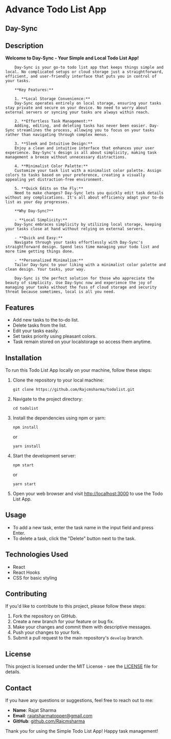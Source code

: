 # Advance Todo List App

## Day-Sync

## Description

**Welcome to Day-Sync - Your Simple and Local Todo List App!**

        Day-Sync is your go-to todo list app that keeps things simple and local. No complicated setups or cloud storage just a straightforward, efficient, and user-friendly interface that puts you in control of your tasks.

        **Key Features:**

        1. **Local Storage Convenience:**
        Day-Sync operates entirely on local storage, ensuring your tasks stay private and secure on your device. No need to worry about external servers or syncing your tasks are always within reach.

        2. **Effortless Task Management:**
        Adding, editing, and deleting tasks has never been easier. Day-Sync streamlines the process, allowing you to focus on your tasks rather than navigating through complex menus.

        3. **Sleek and Intuitive Design:**
        Enjoy a clean and intuitive interface that enhances your user experience. Day-Sync's design is all about simplicity, making task management a breeze without unnecessary distractions.

        4. **Minimalist Color Palette:**
        Customize your task list with a minimalist color palette. Assign colors to tasks based on your preference, creating a visually appealing yet distraction-free environment.

        5. **Quick Edits on the Fly:**
        Need to make changes? Day-Sync lets you quickly edit task details without any complications. It's all about efficiency adapt your to-do list as your day progresses.

        **Why Day-Sync?**

        - **Local Simplicity:**
        Day-Sync embraces simplicity by utilizing local storage, keeping your tasks close at hand without relying on external servers.

        - **Quick and Easy:**
        Navigate through your tasks effortlessly with Day-Sync's straightforward design. Spend less time managing your todo list and more time getting things done.

        - **Personalized Minimalism:**
        Tailor Day-Sync to your liking with a minimalist color palette and clean design. Your tasks, your way.

        Day-Sync is the perfect solution for those who appreciate the beauty of simplicity. Use Day-Sync now and experience the joy of managing your tasks without the fuss of cloud storage and security threat because sometimes, local is all you need.

## Features

- Add new tasks to the to-do list.
- Delete tasks from the list.
- Edit your tasks easily.
- Set tasks priority using pleasant colors.
- Task remain stored on your localstorage so access them anytime.

## Installation

To run this Todo List App locally on your machine, follow these steps:

1. Clone the repository to your local machine:

   ```
   git clone https://github.com/Rajcmsharma/todolist.git
   ```

2. Navigate to the project directory:

   ```
   cd todolist
   ```

3. Install the dependencies using npm or yarn:

   ```
   npm install
   ```

   or

   ```
   yarn install
   ```

4. Start the development server:

   ```
   npm start
   ```

   or

   ```
   yarn start
   ```

5. Open your web browser and visit [http://localhost:3000](http://localhost:3000) to use the Todo List App.

## Usage

- To add a new task, enter the task name in the input field and press Enter.
- To delete a task, click the "Delete" button next to the task.

## Technologies Used

- React
- React Hooks
- CSS for basic styling

## Contributing

If you'd like to contribute to this project, please follow these steps:

1. Fork the repository on GitHub.
2. Create a new branch for your feature or bug fix.
3. Make your changes and commit them with descriptive messages.
4. Push your changes to your fork.
5. Submit a pull request to the main repository's `develop` branch.

## License

This project is licensed under the MIT License - see the [LICENSE](LICENSE) file for details.

## Contact

If you have any questions or suggestions, feel free to reach out to me:

- **Name**: Rajat Sharma
- **Email**: rajatsharmatopper@gmail.com
- **GitHub**: [github.com/Rajcmsharma](https://github.com/Rajcmsharma)

Thank you for using the Simple Todo List App! Happy task management!
